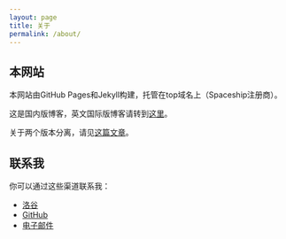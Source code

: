 ```yaml
---
layout: page
title: 关于
permalink: /about/
---
```

## 本网站

本网站由GitHub Pages和Jekyll构建，托管在top域名上（Spaceship注册商）。

这是国内版博客，英文国际版博客请转到[这里](https://blog.davidx.top)。

关于两个版本分离，请见[这篇文章](https://blog-zh.davidx.top/about-sepatate-sites)。

## 联系我

你可以通过这些渠道联系我：

- [洛谷](https://www.luogu.com/user/86840)
- [GitHub](https://github.com/Davidasx)
- [电子邮件](mailto:blog-zh@davidx.top)
